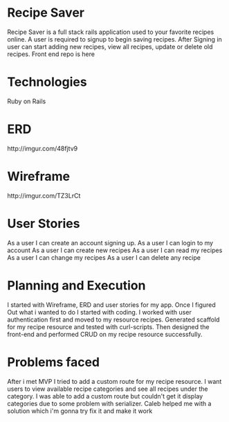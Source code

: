 <h1>Recipe Saver</h1>
<p>Recipe Saver is a full stack rails application used to your favorite recipes
online. A user is required to signup to begin saving recipes. After Signing in
user can start adding new recipes, view all recipes, update or delete old
recipes. Front end repo is <a herf="https://github.com/pprakasam/recipe-saver-client">here</a></p>
<h1>Technologies</h1>
<p>Ruby on Rails</p>
<h1>ERD</h1>
http://imgur.com/48fjtv9
<h1>Wireframe</h1>
http://imgur.com/TZ3LrCt
<h1>User Stories</h1>
As a user I can create an account signing up.
As a user I can login to my account
As a user I can create new recipes
As a user I can read my recipes
As a user I can change my recipes
As a user I can delete any recipe
<h1>Planning and Execution</h1>
<p>I started with Wireframe, ERD and user stories for my app. Once I figured Out
what i wanted to do I started with coding. I worked with user authentication
first and moved to my resource recipes. Generated scaffold for my recipe resource
and tested with curl-scripts. Then designed the front-end and performed CRUD on
my recipe resource successfully.</p>
<h1>Problems faced</h1>
<p>After i met MVP I tried to add a custom route for my recipe resource.
I want users to view available recipe categories and see all recipes under the
category. I was able to add a custom route but couldn't get it display
categories due to some problem with serializer. Caleb helped me with a solution
which i'm gonna try fix it and make it work</p>
